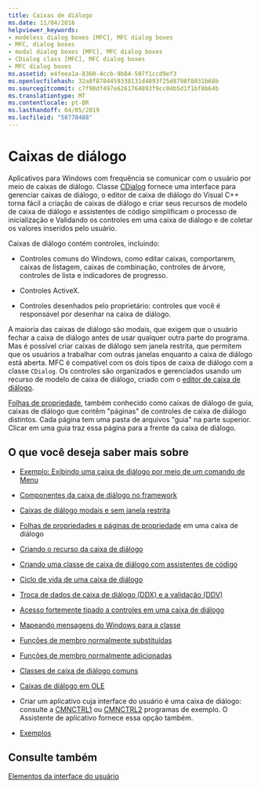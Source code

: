 ```yaml
---
title: Caixas de diálogo
ms.date: 11/04/2016
helpviewer_keywords:
- modeless dialog boxes [MFC], MFC dialog boxes
- MFC, dialog boxes
- modal dialog boxes [MFC], MFC dialog boxes
- CDialog class [MFC], MFC dialog boxes
- MFC dialog boxes
ms.assetid: e4feea1a-8360-4ccb-9b84-507f1ccd9ef3
ms.openlocfilehash: 32a8f8784459338131d4893f25d8798f8031b68b
ms.sourcegitcommit: c7f90df497e6261764893f9cc04b5d1f1bf0b64b
ms.translationtype: MT
ms.contentlocale: pt-BR
ms.lasthandoff: 04/05/2019
ms.locfileid: "58778488"
---
```

# <a name="dialog-boxes"></a>Caixas de diálogo

Aplicativos para Windows com frequência se comunicar com o usuário por meio de caixas de diálogo. Classe [CDialog](../mfc/reference/cdialog-class.md) fornece uma interface para gerenciar caixas de diálogo, o editor de caixa de diálogo do Visual C++ torna fácil a criação de caixas de diálogo e criar seus recursos de modelo de caixa de diálogo e assistentes de código simplificam o processo de inicialização e Validando os controles em uma caixa de diálogo e de coletar os valores inseridos pelo usuário.

Caixas de diálogo contém controles, incluindo:

- Controles comuns do Windows, como editar caixas, comportarem, caixas de listagem, caixas de combinação, controles de árvore, controles de lista e indicadores de progresso.

- Controles ActiveX.

- Controles desenhados pelo proprietário: controles que você é responsável por desenhar na caixa de diálogo.

A maioria das caixas de diálogo são modais, que exigem que o usuário fechar a caixa de diálogo antes de usar qualquer outra parte do programa. Mas é possível criar caixas de diálogo sem janela restrita, que permitem que os usuários a trabalhar com outras janelas enquanto a caixa de diálogo está aberta. MFC é compatível com os dois tipos de caixa de diálogo com a classe `CDialog`. Os controles são organizados e gerenciados usando um recurso de modelo de caixa de diálogo, criado com o [editor de caixa de diálogo](../windows/dialog-editor.md).

[Folhas de propriedade](../mfc/property-sheets-mfc.md), também conhecido como caixas de diálogo de guia, caixas de diálogo que contêm "páginas" de controles de caixa de diálogo distintos. Cada página tem uma pasta de arquivos "guia" na parte superior. Clicar em uma guia traz essa página para a frente da caixa de diálogo.

## <a name="what-do-you-want-to-know-more-about"></a>O que você deseja saber mais sobre

- [Exemplo: Exibindo uma caixa de diálogo por meio de um comando de Menu](../mfc/example-displaying-a-dialog-box-via-a-menu-command.md)

- [Componentes da caixa de diálogo no framework](../mfc/dialog-box-components-in-the-framework.md)

- [Caixas de diálogo modais e sem janela restrita](../mfc/modal-and-modeless-dialog-boxes.md)

- [Folhas de propriedades e páginas de propriedade](../mfc/property-sheets-and-property-pages-mfc.md) em uma caixa de diálogo

- [Criando o recurso da caixa de diálogo](../mfc/creating-the-dialog-resource.md)

- [Criando uma classe de caixa de diálogo com assistentes de código](../mfc/creating-a-dialog-class-with-code-wizards.md)

- [Ciclo de vida de uma caixa de diálogo](../mfc/life-cycle-of-a-dialog-box.md)

- [Troca de dados de caixa de diálogo (DDX) e a validação (DDV)](../mfc/dialog-data-exchange-and-validation.md)

- [Acesso fortemente tipado a controles em uma caixa de diálogo](../mfc/type-safe-access-to-controls-in-a-dialog-box.md)

- [Mapeando mensagens do Windows para a classe](../mfc/mapping-windows-messages-to-your-class.md)

- [Funções de membro normalmente substituídas](../mfc/commonly-overridden-member-functions.md)

- [Funções de membro normalmente adicionadas](../mfc/commonly-added-member-functions.md)

- [Classes de caixa de diálogo comuns](../mfc/common-dialog-classes.md)

- [Caixas de diálogo em OLE](../mfc/dialog-boxes-in-ole.md)

- Criar um aplicativo cuja interface do usuário é uma caixa de diálogo: consulte a [CMNCTRL1](../overview/visual-cpp-samples.md) ou [CMNCTRL2](../overview/visual-cpp-samples.md) programas de exemplo. O Assistente de aplicativo fornece essa opção também.

- [Exemplos](../mfc/dialog-sample-list.md)

## <a name="see-also"></a>Consulte também

[Elementos da interface do usuário](../mfc/user-interface-elements-mfc.md)

